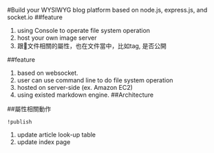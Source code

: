 #Build your  WYSIWYG blog platform based on node.js, express.js, and socket.io
##feature
1. using Console to operate file system operation
2. host your own image server
3. 跟文件相關的屬性，也在文件當中，比如tag, 是否公開

##feature
1. based on websocket.
2. user can use command line to do file system operation
3. hosted on server-side (ex. Amazon EC2)
4. using existed markdown engine.
##Architecture

##屬性相關動作

    !publish

1. update article look-up table
2. update index page